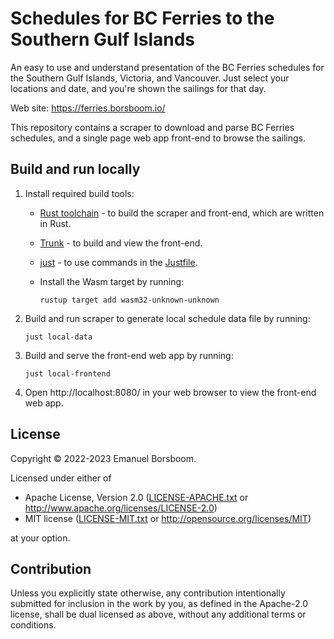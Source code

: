 # Schedules for BC Ferries to the Southern Gulf Islands

An easy to use and understand presentation of the BC Ferries schedules for the
Southern Gulf Islands, Victoria, and Vancouver. Just select your locations and
date, and you're shown the sailings for that day.

Web site: https://ferries.borsboom.io/

This repository contains a scraper to download and parse BC Ferries schedules,
and a single page web app front-end to browse the sailings.

## Build and run locally

 1. Install required build tools:

      * [Rust toolchain](https://www.rust-lang.org/tools/install) - to build
        the scraper and front-end, which are written in Rust.

      * [Trunk](https://trunkrs.dev/#install) - to build and view the
        front-end.

      * [just](https://github.com/casey/just#installation) - to use commands in
        the [Justfile](Justfile).

      * Install the Wasm target by running:

            rustup target add wasm32-unknown-unknown

 2. Build and run scraper to generate local schedule data file by running:

        just local-data

 3. Build and serve the front-end web app by running:

        just local-frontend

 4. Open http://localhost:8080/ in your web browser to view the front-end web
    app.
## License

Copyright © 2022-2023 Emanuel Borsboom.

Licensed under either of

  * Apache License, Version 2.0 ([LICENSE-APACHE.txt](LICENSE-APACHE.txt) or
    http://www.apache.org/licenses/LICENSE-2.0)
  * MIT license ([LICENSE-MIT.txt](LICENSE-MIT.txt) or
    http://opensource.org/licenses/MIT)

at your option.

## Contribution

Unless you explicitly state otherwise, any contribution intentionally submitted
for inclusion in the work by you, as defined in the Apache-2.0 license, shall be
dual licensed as above, without any additional terms or conditions.
